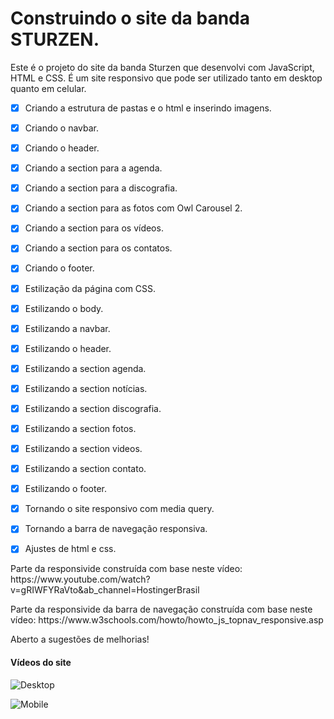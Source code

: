 # Construindo o site da banda STURZEN.

<p>Este é o projeto do site da banda Sturzen que desenvolvi com JavaScript, HTML e CSS. É um site responsivo que pode ser utilizado tanto em desktop quanto em celular.</p>

- [x] Criando a estrutura de pastas e o html e inserindo imagens.
- [x] Criando o navbar.
- [x] Criando o header.
- [x] Criando a section para a agenda.
- [x] Criando a section para a discografia.
- [x] Criando a section para as fotos com Owl Carousel 2.
- [x] Criando a section para os vídeos.
- [x] Criando a section para os contatos.
- [x] Criando o footer.
- [x] Estilização da página com CSS.
- [x] Estilizando o body.
- [x] Estilizando a navbar.
- [x] Estilizando o header.
- [x] Estilizando a section agenda.
- [x] Estilizando a section notícias.
- [x] Estilizando a section discografia.
- [x] Estilizando a section fotos.
- [x] Estilizando a section videos.
- [x] Estilizando a section contato.
- [x] Estilizando o footer.
- [x] Tornando o site responsivo com media query.
- [x] Tornando a barra de navegação responsiva.
- [x] Ajustes de html e css.


<p>Parte da responsivide construída com base neste vídeo: https://www.youtube.com/watch?v=gRIWFYRaVto&ab_channel=HostingerBrasil</p>

<p>Parte da responsivide da barra de navegação construída com base neste vídeo: https://www.w3schools.com/howto/howto_js_topnav_responsive.asp</p>

<p>Aberto a sugestões de melhorias!</p>

#### Vídeos do site</br>

![Desktop](/videos/site-sturzen-desktop.gif)</br>

![Mobile](/videos/site-sturzen-mobile.gif)</br>
